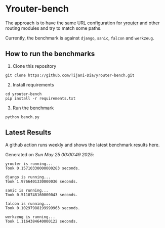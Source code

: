 # Yrouter-bench

The approach is to have the same URL configuration for [yrouter](https://github.com/Tijani-Dia/yrouter) and other routing modules and try to match some paths.

Currently, the benchmark is against `django`, `sanic`, `falcon` and `werkzeug`.

## How to run the benchmarks

1. Clone this repository

```shell
git clone https://github.com/Tijani-Dia/yrouter-bench.git
```

2. Install requirements

```shell
cd yrouter-bench
pip install -r requirements.txt
```

3. Run the benchmark

```shell
python bench.py
```

## Latest Results

A github action runs weekly and shows the latest benchmark results here.

Generated on *Sun May 25 00:00:49 2025*:

```shell
yrouter is running...
Took 0.15710330000000283 seconds.

django is running...
Took 1.9766401330000036 seconds.

sanic is running...
Took 0.5110748160000043 seconds.

falcon is running...
Took 0.10297988199999963 seconds.

werkzeug is running...
Took 1.1164384640000122 seconds.

```